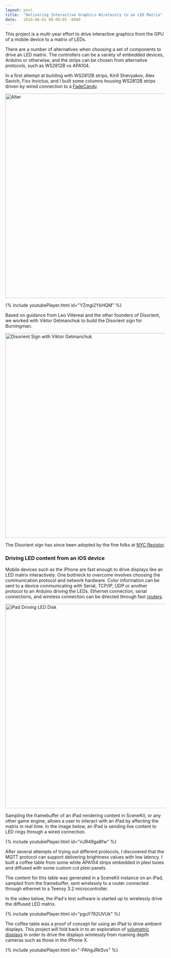 ```yaml
---
layout: post
title:  "Delivering Interactive Graphics Wirelessly to an LED Matrix"
date:   2018-06-01 00:00:05 -0000
---
```


This project is a multi-year effort to drive interactive graphics from the GPU of a mobile device to a matrix of LEDs.

<!--break-->

There are a number of alternatives when choosing a set of components to drive an LED matrix.  The controllers can be a variety of embedded devices, Arduino or otherwise, and the strips can be chosen from alternative protocols, such as WS2812B vs APA104.

In a first attempt at building with WS2812B strips, Kirill Shevyakov, Alex Savich, Fixx Invictus, and I built some columns housing WS2812B strips driven by wired connection to a [FadeCandy](https://github.com/scanlime/fadecandy/).

<img src="https://s3.amazonaws.com/com-federalforge-repository/ResonanceMirror/Components/driver/archive/DSC08455.jpg" width="640" alt="Alter">

{% include youtubePlayer.html id="YZmgi2YkHQM" %}

Based on guidance from Leo Villereal and the other founders of Disorient, we worked with Viktor Getmanchuk to build the Disorient sign for Burningman.

<img src="https://s3.amazonaws.com/com-federalforge-repository/public/artist/matrix_displays/disorient_sign.jpg" width="640" alt="Disorient Sign with Viktor Getmanchuk">

The Disorient sign has since been adopted by the fine folks at [NYC Resistor](https://www.nycresistor.com).

### Driving LED content from an iOS device

Mobile devices such as the iPhone are fast enough to drive displays like an LED matrix interactively.  One bottneck to overcome involves choosing the communication protocol and network hardware.  Color information can be sent to a device communicating with Serial, TCP/IP, UDP or another protocol to an Arduino driving the LEDs.  Ethernet connection, serial connections, and wireless connection can be directed through fast [routers](https://www.ubnt.com/edgemax/edgerouter/).

<img src="https://s3.amazonaws.com/com-federalforge-repository/ResonanceMirror/Components/application/archive/table/DSC08718.JPG" width="640" alt="iPad Driving LED Disk">

Sampling the framebuffer of an iPad rendering content in SceneKit, or any other game engine, allows a user to interact with an iPad by affecting the matrix in real time.  In the image below, an iPad is sending live content to LED rings through a wired connection.

{% include youtubePlayer.html id="riJR49ga8fw" %}

After several attempts of trying out different protocols, I discovered that the MQTT protocol can support delivering brightness values with low latency.  I built a coffee table from some white APA104 strips embedded in plexi tunes and diffused with some custom cut plexi panels.  

The content for this table was generated in a SceneKit instance on an iPad, sampled from the framebuffer, sent wirelessly to a router connected through ethernet to a Teensy 3.2 microcontroller.  

In the video below, the iPad's test software is started up to wirelessly drive the diffused LED matrix. 

{% include youtubePlayer.html id="pguY782UVUk" %}

The coffee table was a proof of concept for using an iPad to drive ambient displays.  This project will fold back in to an exploration of [volumetric displays](https://voxels.github.io/iterating-the-design-of-a-volumetric-display) in order to drive the displays wirelessly from roaming depth cameras such as those in the iPhone X.

{% include youtubePlayer.html id="-PAhgJRkSvs" %}